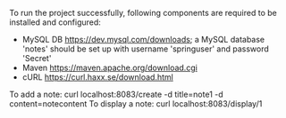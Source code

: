To run the project successfully, following components are required to be installed and configured:
- MySQL DB https://dev.mysql.com/downloads; a MySQL database 'notes' should be set up with username 'springuser' and password 'Secret'
- Maven https://maven.apache.org/download.cgi
- cURL https://curl.haxx.se/download.html

To add a note: curl localhost:8083/create -d title=note1 -d content=notecontent
To display a note: curl localhost:8083/display/1
